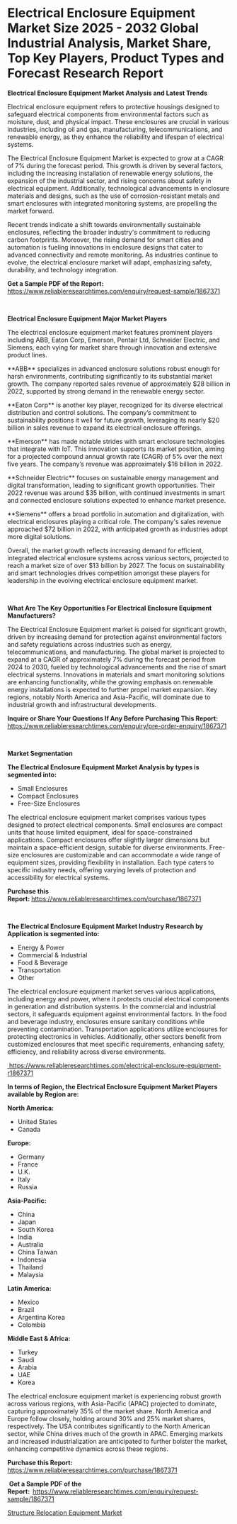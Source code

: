 <p><h1>Electrical Enclosure Equipment Market Size 2025 - 2032 Global Industrial Analysis, Market Share, Top Key Players, Product Types and Forecast Research Report</h1></p><p><strong>Electrical Enclosure Equipment Market Analysis and Latest Trends</strong></p>
<p><p>Electrical enclosure equipment refers to protective housings designed to safeguard electrical components from environmental factors such as moisture, dust, and physical impact. These enclosures are crucial in various industries, including oil and gas, manufacturing, telecommunications, and renewable energy, as they enhance the reliability and lifespan of electrical systems.</p><p>The Electrical Enclosure Equipment Market is expected to grow at a CAGR of 7% during the forecast period. This growth is driven by several factors, including the increasing installation of renewable energy solutions, the expansion of the industrial sector, and rising concerns about safety in electrical equipment. Additionally, technological advancements in enclosure materials and designs, such as the use of corrosion-resistant metals and smart enclosures with integrated monitoring systems, are propelling the market forward.</p><p>Recent trends indicate a shift towards environmentally sustainable enclosures, reflecting the broader industry's commitment to reducing carbon footprints. Moreover, the rising demand for smart cities and automation is fueling innovations in enclosure designs that cater to advanced connectivity and remote monitoring. As industries continue to evolve, the electrical enclosure market will adapt, emphasizing safety, durability, and technology integration.</p></p>
<p><strong>Get a Sample PDF of the Report:&nbsp;</strong> <a href="https://www.reliableresearchtimes.com/enquiry/request-sample/1867371?utm_campaign=2629&utm_medium=2&utm_source=Github&utm_content=ia&utm_term=12042025&utm_id=electrical-enclosure-equipment">https://www.reliableresearchtimes.com/enquiry/request-sample/1867371</a></p>
<p>&nbsp;</p>
<p><strong>Electrical Enclosure Equipment Major Market Players</strong></p>
<p><p>The electrical enclosure equipment market features prominent players including ABB, Eaton Corp, Emerson, Pentair Ltd, Schneider Electric, and Siemens, each vying for market share through innovation and extensive product lines.</p><p>**ABB** specializes in advanced enclosure solutions robust enough for harsh environments, contributing significantly to its substantial market growth. The company reported sales revenue of approximately $28 billion in 2022, supported by strong demand in the renewable energy sector.</p><p>**Eaton Corp** is another key player, recognized for its diverse electrical distribution and control solutions. The company’s commitment to sustainability positions it well for future growth, leveraging its nearly $20 billion in sales revenue to expand its electrical enclosure offerings.</p><p>**Emerson** has made notable strides with smart enclosure technologies that integrate with IoT. This innovation supports its market position, aiming for a projected compound annual growth rate (CAGR) of 5% over the next five years. The company’s revenue was approximately $16 billion in 2022.</p><p>**Schneider Electric** focuses on sustainable energy management and digital transformation, leading to significant growth opportunities. Their 2022 revenue was around $35 billion, with continued investments in smart and connected enclosure solutions expected to enhance market presence.</p><p>**Siemens** offers a broad portfolio in automation and digitalization, with electrical enclosures playing a critical role. The company's sales revenue approached $72 billion in 2022, with anticipated growth as industries adopt more digital solutions.</p><p>Overall, the market growth reflects increasing demand for efficient, integrated electrical enclosure systems across various sectors, projected to reach a market size of over $13 billion by 2027. The focus on sustainability and smart technologies drives competition amongst these players for leadership in the evolving electrical enclosure equipment market.</p></p>
<p>&nbsp;</p>
<p><strong>What Are The Key Opportunities For Electrical Enclosure Equipment Manufacturers?</strong></p>
<p><p>The Electrical Enclosure Equipment market is poised for significant growth, driven by increasing demand for protection against environmental factors and safety regulations across industries such as energy, telecommunications, and manufacturing. The global market is projected to expand at a CAGR of approximately 7% during the forecast period from 2024 to 2030, fueled by technological advancements and the rise of smart electrical systems. Innovations in materials and smart monitoring solutions are enhancing functionality, while the growing emphasis on renewable energy installations is expected to further propel market expansion. Key regions, notably North America and Asia-Pacific, will dominate due to industrial growth and infrastructural developments.</p></p>
<p><strong>Inquire or Share Your Questions If Any Before Purchasing This Report:</strong> <a href="https://www.reliableresearchtimes.com/enquiry/pre-order-enquiry/1867371?utm_campaign=2629&utm_medium=2&utm_source=Github&utm_content=ia&utm_term=12042025&utm_id=electrical-enclosure-equipment">https://www.reliableresearchtimes.com/enquiry/pre-order-enquiry/1867371</a></p>
<p>&nbsp;</p>
<p><strong>Market Segmentation</strong></p>
<p><strong>The Electrical Enclosure Equipment Market Analysis by types is segmented into:</strong></p>
<p><ul><li>Small Enclosures</li><li>Compact Enclosures</li><li>Free-Size Enclosures</li></ul></p>
<p><p>The electrical enclosure equipment market comprises various types designed to protect electrical components. Small enclosures are compact units that house limited equipment, ideal for space-constrained applications. Compact enclosures offer slightly larger dimensions but maintain a space-efficient design, suitable for diverse environments. Free-size enclosures are customizable and can accommodate a wide range of equipment sizes, providing flexibility in installation. Each type caters to specific industry needs, offering varying levels of protection and accessibility for electrical systems.</p></p>
<p><strong>Purchase this Report:&nbsp;</strong><a href="https://www.reliableresearchtimes.com/purchase/1867371?utm_campaign=2629&utm_medium=2&utm_source=Github&utm_content=ia&utm_term=12042025&utm_id=electrical-enclosure-equipment">https://www.reliableresearchtimes.com/purchase/1867371</a></p>
<p>&nbsp;</p>
<p><strong>The Electrical Enclosure Equipment Market Industry Research by Application is segmented into:</strong></p>
<p><ul><li>Energy & Power</li><li>Commercial & Industrial</li><li>Food & Beverage</li><li>Transportation</li><li>Other</li></ul></p>
<p><p>The electrical enclosure equipment market serves various applications, including energy and power, where it protects crucial electrical components in generation and distribution systems. In the commercial and industrial sectors, it safeguards equipment against environmental factors. In the food and beverage industry, enclosures ensure sanitary conditions while preventing contamination. Transportation applications utilize enclosures for protecting electronics in vehicles. Additionally, other sectors benefit from customized enclosures that meet specific requirements, enhancing safety, efficiency, and reliability across diverse environments.</p></p>
<p><a href="https://www.reliableresearchtimes.com/electrical-enclosure-equipment-r1867371?utm_campaign=2629&utm_medium=2&utm_source=Github&utm_content=ia&utm_term=12042025&utm_id=electrical-enclosure-equipment">&nbsp;https://www.reliableresearchtimes.com/electrical-enclosure-equipment-r1867371</a></p>
<p><strong>In terms of Region, the Electrical Enclosure Equipment Market Players available by Region are:</strong></p>
<p>
    <p> <strong> North America: </strong>
        <ul>
            <li>United States</li>
            <li>Canada</li>
        </ul>
        </p> 
    <p> <strong> Europe: </strong>
        <ul>
            <li>Germany</li>
            <li>France</li>
            <li>U.K.</li>
            <li>Italy</li>
            <li>Russia</li>
        </ul>
        </p> 
    <p> <strong> Asia-Pacific: </strong>
        <ul>
            <li>China</li>
            <li>Japan</li>
            <li>South Korea</li>
            <li>India</li>
            <li>Australia</li>
            <li>China Taiwan</li>
            <li>Indonesia</li>
            <li>Thailand</li>
            <li>Malaysia</li>
        </ul>
        </p> 
    <p> <strong> Latin America: </strong>
        <ul>
            <li>Mexico</li>
            <li>Brazil</li>
            <li>Argentina Korea</li>
            <li>Colombia</li>
        </ul>
        </p> 
    <p> <strong> Middle East & Africa: </strong>
        <ul>
            <li>Turkey</li>
            <li>Saudi</li>
            <li>Arabia</li>
            <li>UAE</li>
            <li>Korea</li>
        </ul>
    </p>
    </p>
<p><p>The electrical enclosure equipment market is experiencing robust growth across various regions, with Asia-Pacific (APAC) projected to dominate, capturing approximately 35% of the market share. North America and Europe follow closely, holding around 30% and 25% market shares, respectively. The USA contributes significantly to the North American sector, while China drives much of the growth in APAC. Emerging markets and increased industrialization are anticipated to further bolster the market, enhancing competitive dynamics across these regions.</p></p>
<p><strong>Purchase this Report: </strong><a href="https://www.reliableresearchtimes.com/purchase/1867371?utm_campaign=2629&utm_medium=2&utm_source=Github&utm_content=ia&utm_term=12042025&utm_id=electrical-enclosure-equipment">https://www.reliableresearchtimes.com/purchase/1867371</a></p>
<p>&nbsp;<strong>Get a Sample PDF of the Report:&nbsp;&nbsp;</strong><a href="https://www.reliableresearchtimes.com/enquiry/request-sample/1867371?utm_campaign=2629&utm_medium=2&utm_source=Github&utm_content=ia&utm_term=12042025&utm_id=electrical-enclosure-equipment">https://www.reliableresearchtimes.com/enquiry/request-sample/1867371</a></p>
<p><strong></strong></p>
<p><p><a href="https://github.com/ulyssacrayne00231/Market-Research-Report-List-1/blob/main/structure-relocation-equipment-market.md?utm_campaign=2629&utm_medium=2&utm_source=Github&utm_content=ia&utm_term=12042025&utm_id=electrical-enclosure-equipment">Structure Relocation Equipment Market</a></p></p>
